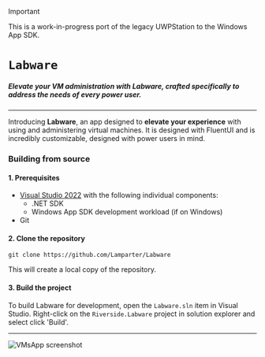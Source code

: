 > [!IMPORTANT]
> This is a work-in-progress port of the legacy UWPStation to the Windows App SDK.

# `Labware`

##### Elevate your VM administration with Labware, crafted specifically to address the needs of every power user.

---

Introducing **Labware**, an app designed to **elevate your experience** with using and administering virtual machines. It is designed with FluentUI and is incredibly customizable, designed with power users in mind.

### Building from source

#### 1. Prerequisites

- [Visual Studio 2022](https://visualstudio.microsoft.com/vs/) with the following individual components:
    - .NET SDK
    - Windows App SDK development workload (if on Windows)
- Git

#### 2. Clone the repository

```
git clone https://github.com/Lamparter/Labware
```

This will create a local copy of the repository.

#### 3. Build the project

To build Labware for development, open the `Labware.sln` item in Visual Studio. Right-click on the `Riverside.Labware` project in solution explorer and select click 'Build'.

---

<!--  TODO: Update this screenshot  -->

![VMsApp screenshot](https://github.com/user-attachments/assets/67aab750-6c01-4ef2-96c4-c28b88b1647c)
